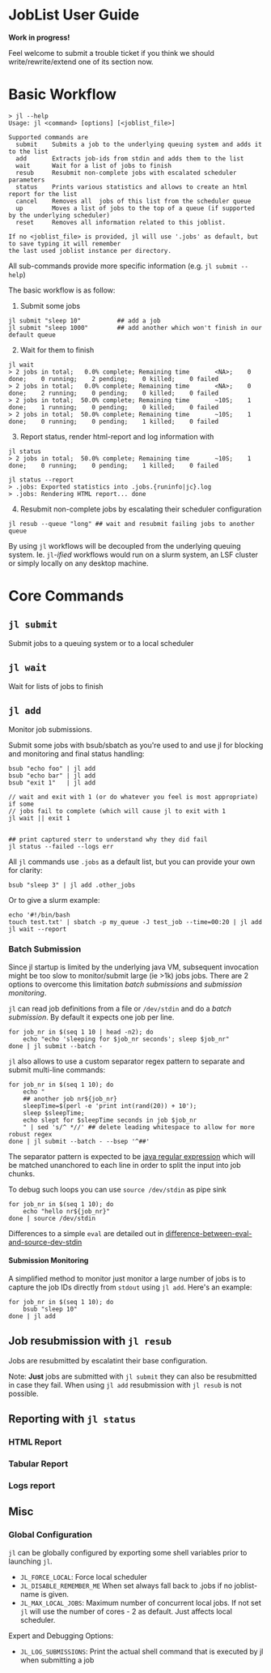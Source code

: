 JobList User Guide
==============

__Work in progress!__

Feel welcome to submit a trouble ticket if you think we should write/rewrite/extend one of its section now.

Basic Workflow
=============

```
> jl --help
Usage: jl <command> [options] [<joblist_file>]

Supported commands are
  submit    Submits a job to the underlying queuing system and adds it to the list
  add       Extracts job-ids from stdin and adds them to the list
  wait      Wait for a list of jobs to finish
  resub     Resubmit non-complete jobs with escalated scheduler parameters
  status    Prints various statistics and allows to create an html report for the list
  cancel    Removes all  jobs of this list from the scheduler queue
  up        Moves a list of jobs to the top of a queue (if supported by the underlying scheduler)
  reset     Removes all information related to this joblist.

If no <joblist_file> is provided, jl will use '.jobs' as default, but to save typing it will remember
the last used joblist instance per directory.
```
All sub-commands provide more specific information (e.g.  `jl submit --help`)

The basic workflow is as follow:

1) Submit some jobs

```
jl submit "sleep 10"          ## add a job
jl submit "sleep 1000"        ## add another which won't finish in our default queue
```

2) Wait for them to finish
```
jl wait
> 2 jobs in total;   0.0% complete; Remaining time       <NA>;    0 done;    0 running;    2 pending;    0 killed;    0 failed
> 2 jobs in total;   0.0% complete; Remaining time       <NA>;    0 done;    2 running;    0 pending;    0 killed;    0 failed
> 2 jobs in total;  50.0% complete; Remaining time       ~10S;    1 done;    1 running;    0 pending;    0 killed;    0 failed
> 2 jobs in total;  50.0% complete; Remaining time       ~10S;    1 done;    0 running;    0 pending;    1 killed;    0 failed
```

3) Report status, render html-report and log information with
```
jl status
> 2 jobs in total;  50.0% complete; Remaining time       ~10S;    1 done;    0 running;    0 pending;    1 killed;    0 failed

jl status --report
> .jobs: Exported statistics into .jobs.{runinfo|jc}.log
> .jobs: Rendering HTML report... done
```

4) Resubmit non-complete jobs by escalating their scheduler configuration
```
jl resub --queue "long" ## wait and resubmit failing jobs to another queue
```

By using `jl` workflows will be decoupled from the underlying queuing system.
Ie. `jl`-_ified_ workflows would run on a slurm system, an LSF cluster or simply locally on any desktop machine.


Core Commands
=============

`jl submit`
-----------

Submit jobs to a queuing system or to a local scheduler


`jl wait`
-----------

Wait for lists of jobs to finish


`jl add`
-----------

Monitor job submissions.


Submit some jobs with bsub/sbatch as you're used to and use jl for blocking and monitoring and final status handling:
```
bsub "echo foo" | jl add
bsub "echo bar" | jl add
bsub "exit 1"   | jl add

// wait and exit with 1 (or do whatever you feel is most appropriate) if some
// jobs fail to complete (which will cause jl to exit with 1
jl wait || exit 1


## print captured sterr to understand why they did fail
jl status --failed --logs err
```

All `jl` commands use `.jobs` as a default list, but you can provide your own for clarity:
```
bsub "sleep 3" | jl add .other_jobs
```

Or to give a slurm example:
```
echo '#!/bin/bash
touch test.txt' | sbatch -p my_queue -J test_job --time=00:20 | jl add
jl wait --report
```


### Batch Submission

Since jl startup is limited by the underlying java VM, subsequent invocation might be too slow to monitor/submit large (ie >1k) jobs jobs. There are 2 options to overcome this limitation _batch submissions_ and _submission monitoring_.

`jl` can read job definitions from a file or `/dev/stdin` and do a _batch submission_. By default it expects one job per line.

```
for job_nr in $(seq 1 10 | head -n2); do
    echo "echo 'sleeping for $job_nr seconds'; sleep $job_nr"
done | jl submit --batch -
```

`jl` also allows to use a custom separator regex pattern to separate and submit multi-line commands:

```
for job_nr in $(seq 1 10); do
    echo "
    ## another job nr${job_nr}
    sleepTime=$(perl -e 'print int(rand(20)) + 10');
    sleep $sleepTime;
    echo slept for $sleepTime seconds in job $job_nr
    " | sed 's/^ *//' ## delete leading whitespace to allow for more robust regex
done | jl submit --batch - --bsep '^##'
```
The separator pattern is expected to be [java regular expression](https://docs.oracle.com/javase/7/docs/api/java/util/regex/Pattern.html) which will be matched unanchored to each line in order to split the input into job chunks.

To debug such loops you can use `source /dev/stdin` as pipe sink
```
for job_nr in $(seq 1 10); do
    echo "hello nr${job_nr}"
done | source /dev/stdin
```
Differences to a simple `eval` are detailed out in [difference-between-eval-and-source-dev-stdin](http://unix.stackexchange.com/questions/123063/difference-between-eval-and-source-dev-stdin)


#### Submission Monitoring

A simplified method to monitor just monitor a large number of jobs is to capture the job IDs directly from `stdout` using `jl add`. Here's an example:

```
for job_nr in $(seq 1 10); do
    bsub "sleep 10"
done | jl add
```

Job resubmission with `jl resub`
-----------

Jobs are resubmitted by escalatint their base configuration.

Note: **Just** jobs are submitted with `jl submit` they can also be resubmitted in case they fail. When using `jl add` resubmission with `jl resub` is not possible.

Reporting with `jl status`
-----------

### HTML Report

### Tabular Report

### Logs report


Misc
-----------

### Global Configuration

`jl` can be globally configured by exporting some shell variables prior to launching `jl`.

* `JL_FORCE_LOCAL`: Force local scheduler
* `JL_DISABLE_REMEMBER_ME` When set always fall back to .jobs if no joblist-name is given.
* `JL_MAX_LOCAL_JOBS`:  Maximum number of concurrent local jobs. If not set `jl` will use the number of cores - 2 as default.
   Just affects local scheduler.

Expert and Debugging Options:

* `JL_LOG_SUBMISSIONS`: Print the actual shell command that is executed by jl when submitting a job


